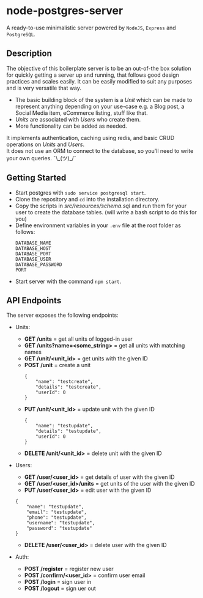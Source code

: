 # node-postgres-server

A ready-to-use minimalistic server powered by `NodeJS`, `Express` and `PostgreSQL`.

## Description

The objective of this boilerplate server is to be an out-of-the box solution for quickly getting a server up and running, that follows good design practices and scales easily.
It can be easily modified to suit any purposes and is very versatile that way.  

- The basic building block of the system is a *Unit* which can be made to represent anything depending on your use-case e.g. a Blog post, a Social Media item, eCommerce listing, stuff like that.  
- *Units* are associated with *Users* who create them.  
- More functionality can be added as needed.

It implements authentication, caching using redis, and basic CRUD operations on *Units* and *Users*.  
It does not use an ORM to connect to the database, so you'll need to write your own queries. ¯\\\_(ツ)_/¯

## Getting Started
- Start postgres with `sudo service postgresql start`.
- Clone the repository and `cd` into the installation directory. 
- Copy the scripts in *src/resources/schema.sql* and run them for your user to create the database tables. (will write a bash script to do this for you)
- Define environment variables in your `.env` file at the root folder as follows:
    ```
    DATABASE_NAME
    DATABASE_HOST
    DATABASE_PORT
    DATABASE_USER
    DATABASE_PASSWORD
    PORT
    ```
- Start server with the command `npm start`.

## API Endpoints

The server exposes the following endpoints:
- Units:
    - **GET /units** = get all units of logged-in user
    - **GET /units?name=<some_string>** = get all units with matching names
    - **GET /unit/<unit_id>** = get units with the given ID
    - **POST /unit** = create a unit
        ```
        {
            "name": "testcreate",
            "details": "testcreate",
            "userId": 0   
        }
        ```
    - **PUT /unit/<unit_id>** = update unit with the given ID
        ```
        {
            "name": "testupdate",
            "details": "testupdate",
            "userId": 0   
        }
        ```
    - **DELETE /unit/<unit_id>** = delete unit with the given ID

- Users:
    - **GET /user/<user_id>** = get details of user with the given ID
    - **GET /user/<user_id>/units** = get units of the user with the given ID
    - **PUT /user/<user_id>** = edit user with the given ID
    ```
    {
        "name": "testupdate",
        "email": "testupdate",
        "phone": "testupdate",
        "username": "testupdate",
        "password": "testupdate"
    }
    ```
    - **DELETE /user/<user_id>** = delete user with the given ID

- Auth:
    - **POST /register** = register new user
    - **POST /confirm/<user_id>** = confirm user email
    - **POST /login** = sign user in
    - **POST /logout** = sign uer out



